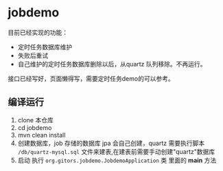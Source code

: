 # jobdemo


目前已经实现的功能：

- 定时任务数据库维护
- 失败后重试
- 自己维护的定时任务数据库删除以后，从quartz 队列移除。不再运行。

接口已经写好，页面懒得写，需要定时任务demo的可以参考。

## 编译运行

1. clone 本仓库
2. cd jobdemo
3. mvn clean install
4. 创建数据库，job 存储的数据库 jpa 会自己创建，quartz 需要执行脚本 ```/db/quartz-mysql.sql``` 文件来建表,在建表前需要手动创建"quartz"数据库
5. 启动 执行 ```org.gitors.jobdemo.JobdemoApplication``` 类 里面的 **main** 方法